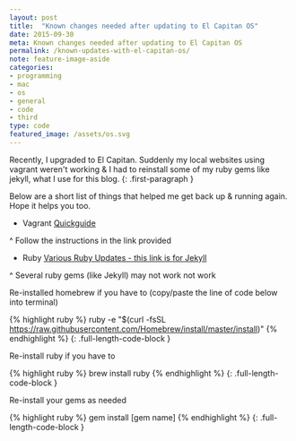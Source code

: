 ```yaml
---
layout: post
title:  "Known changes needed after updating to El Capitan OS"
date: 2015-09-30
meta: Known changes needed after updating to El Capitan OS
permalink: /known-updates-with-el-capitan-os/
note: feature-image-aside
categories:
- programming
- mac
- os
- general
- code
- third
type: code
featured_image: /assets/os.svg
---
```


Recently, I upgraded to El Capitan. Suddenly my local websites using vagrant weren't working & I had to reinstall some of my ruby gems like jekyll, what I use for this blog.
{: .first-paragraph }

Below are a short list of things that helped me get back up & running again. Hope it helps you too.

- Vagrant
[Quickguide](https://davidturner.name/setting-up-vagrant-in-os-x-10-11-el-capitan/)

^ Follow the instructions in the link provided


- Ruby
[Various Ruby Updates - this link is for Jekyll](https://github.com/jekyll/jekyll/issues/3984)

^ Several ruby gems (like Jekyll) may not work not work

Re-installed homebrew if you have to (copy/paste the line of code below into terminal)

{% highlight ruby %}
ruby -e "$(curl -fsSL https://raw.githubusercontent.com/Homebrew/install/master/install)"
{% endhighlight %}
{: .full-length-code-block }

Re-install ruby if you have to

{% highlight ruby %}
brew install ruby
{% endhighlight %}
{: .full-length-code-block }

Re-install your gems as needed

{% highlight ruby %}
gem install [gem name]
{% endhighlight %}
{: .full-length-code-block }

